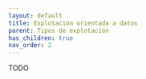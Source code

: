 ```yaml
---
layout: default
title: Explotación orientada a datos
parent: Tipos de explotación
has_children: true
nav_order: 2
---
```



TODO